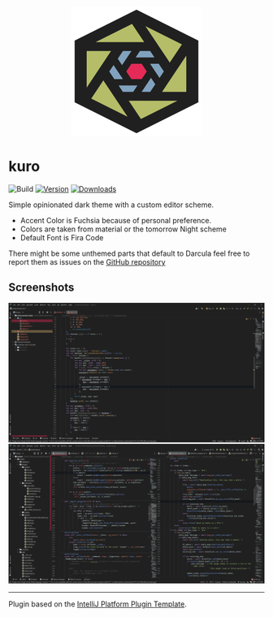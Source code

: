 <p align="center">
  <img src="src/main/resources/META-INF/pluginIcon.svg" width="256" height="256"/>
</p>

# kuro
![Build](https://img.shields.io/github/workflow/status/mojurasu/kuro/Build?style=flat-square)
[![Version](https://img.shields.io/jetbrains/plugin/v/com.sitischu.kuro.svg?style=flat-square)](https://plugins.jetbrains.com/plugin/18305-kuro)
[![Downloads](https://img.shields.io/jetbrains/plugin/d/com.sitischu.kuro.svg?style=flat-square)](https://plugins.jetbrains.com/plugin/18305-kuro)

<!-- Plugin description -->
Simple opinionated dark theme with a custom editor scheme.
- Accent Color is Fuchsia because of personal preference.
- Colors are taken from material or the tomorrow Night scheme
- Default Font is Fira Code

There might be some unthemed parts that default to Darcula feel free to report them as issues on the [GitHub repository](https://github.com/mojurasu/kuro)
<!-- Plugin description end -->

## Screenshots
![Screenshot_1](media/screenshots/screenshot_1.png)
![Screenshot_2](media/screenshots/screenshot_2.png)


---
Plugin based on the [IntelliJ Platform Plugin Template][template].

[template]: https://github.com/JetBrains/intellij-platform-plugin-template
